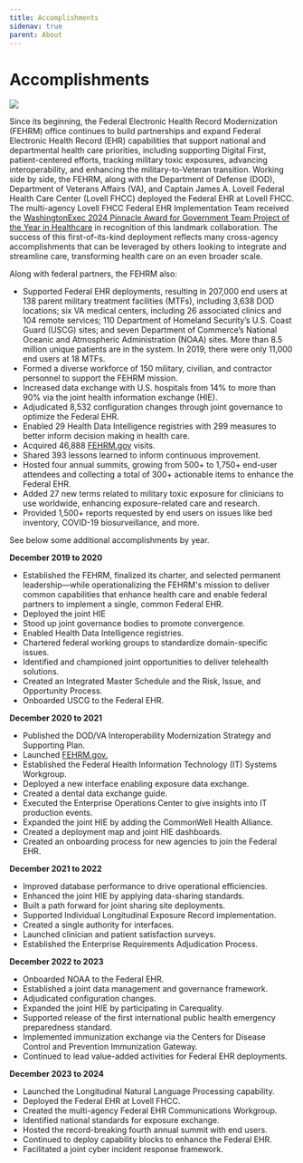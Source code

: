 ```yaml
---
title: Accomplishments
sidenav: true
parent: About
---
```

# Accomplishments

![](../images/growth-by-the-numbers_010724.png)

Since its beginning, the Federal Electronic Health Record Modernization (FEHRM) office continues to build partnerships and expand Federal Electronic Health Record (EHR) capabilities that support national and departmental health care priorities, including supporting Digital First, patient-centered efforts, tracking military toxic exposures, advancing interoperability, and enhancing the military-to-Veteran transition. Working side by side, the FEHRM, along with the Department of Defense (DOD), Department of Veterans Affairs (VA), and Captain James A. Lovell Federal Health Care Center (Lovell FHCC) deployed the Federal EHR at Lovell FHCC. The multi-agency Lovell FHCC Federal EHR Implementation Team received the [WashingtonExec 2024 Pinnacle Award for Government Team Project of the Year in Healthcare](https://www.linkedin.com/feed/update/urn:li:activity:7265478514148003841/) in recognition of this landmark collaboration. The success of this first-of-its-kind deployment reflects many cross-agency accomplishments that can be leveraged by others looking to integrate and streamline care, transforming health care on an even broader scale.

Along with federal partners, the FEHRM also:

- Supported Federal EHR deployments, resulting in 207,000 end users at 138 parent military treatment facilities (MTFs), including 3,638 DOD locations; six VA medical centers, including 26 associated clinics and 104 remote services; 110 Department of Homeland Security’s U.S. Coast Guard (USCG) sites; and seven Department of Commerce’s National Oceanic and Atmospheric Administration (NOAA) sites. More than 8.5 million unique patients are in the system. In 2019, there were only 11,000 end users at 18 MTFs.
- Formed a diverse workforce of 150 military, civilian, and contractor personnel to support the FEHRM mission.
- Increased data exchange with U.S. hospitals from 14% to more than 90% via the joint health information exchange (HIE).
- Adjudicated 8,532 configuration changes through joint governance to optimize the Federal EHR.
- Enabled 29 Health Data Intelligence registries with 299 measures to better inform decision making in health care.
- Acquired 46,888 [FEHRM.gov](/) visits.
- Shared 393 lessons learned to inform continuous improvement.
- Hosted four annual summits, growing from 500+ to 1,750+ end-user attendees and collecting a total of 300+ actionable items to enhance the Federal EHR.
- Added 27 new terms related to military toxic exposure for clinicians to use worldwide, enhancing exposure-related care and research.
- Provided 1,500+ reports requested by end users on issues like bed inventory, COVID-19 biosurveillance, and more.

See below some additional accomplishments by year.

**December 2019 to 2020**

- Established the FEHRM, finalized its charter, and selected permanent leadership—while operationalizing the FEHRM's mission to deliver common capabilities that enhance health care and enable federal partners to implement a single, common Federal EHR.
- Deployed the joint HIE
- Stood up joint governance bodies to promote convergence.
- Enabled Health Data Intelligence registries.
- Chartered federal working groups to standardize domain-specific issues.
- Identified and championed joint opportunities to deliver telehealth solutions.
- Created an Integrated Master Schedule and the Risk, Issue, and Opportunity Process.
- Onboarded USCG to the Federal EHR.

**December 2020 to 2021**

- Published the DOD/VA Interoperability Modernization Strategy and Supporting Plan.
- Launched [FEHRM.gov.](FEHRM.gov.)
- Established the Federal Health Information Technology (IT) Systems Workgroup.
- Deployed a new interface enabling exposure data exchange.
- Created a dental data exchange guide.
- Executed the Enterprise Operations Center to give insights into IT production events.
- Expanded the joint HIE by adding the CommonWell Health Alliance.
- Created a deployment map and joint HIE dashboards.
- Created an onboarding process for new agencies to join the Federal EHR.

**December 2021 to 2022**

- Improved database performance to drive operational efficiencies.
- Enhanced the joint HIE by applying data-sharing standards.
- Built a path forward for joint sharing site deployments.
- Supported Individual Longitudinal Exposure Record implementation.
- Created a single authority for interfaces.
- Launched clinician and patient satisfaction surveys.
- Established the Enterprise Requirements Adjudication Process.

**December 2022 to 2023**

- Onboarded NOAA to the Federal EHR.
- Established a joint data management and governance framework.
- Adjudicated configuration changes.
- Expanded the joint HIE by participating in Carequality.
- Supported release of the first international public health emergency preparedness standard.
- Implemented immunization exchange via the Centers for Disease Control and Prevention Immunization Gateway.
- Continued to lead value-added activities for Federal EHR deployments.

**December 2023 to 2024**

- Launched the Longitudinal Natural Language Processing capability.
- Deployed the Federal EHR at Lovell FHCC.
- Created the multi-agency Federal EHR Communications Workgroup.
- Identified national standards for exposure exchange.
- Hosted the record-breaking fourth annual summit with end users.
- Continued to deploy capability blocks to enhance the Federal EHR.
- Facilitated a joint cyber incident response framework.





